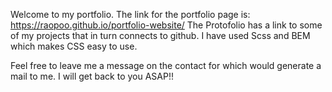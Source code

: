 Welcome to my portfolio.
The link for the portfolio page is: https://raopoo.github.io/portfolio-website/
The Protofolio has a link to some of my projects that in turn connects to github.
I have used Scss and BEM which makes CSS easy to use.

Feel free to leave me a message on the contact for which would generate a mail to me. I will get back to you ASAP!!
